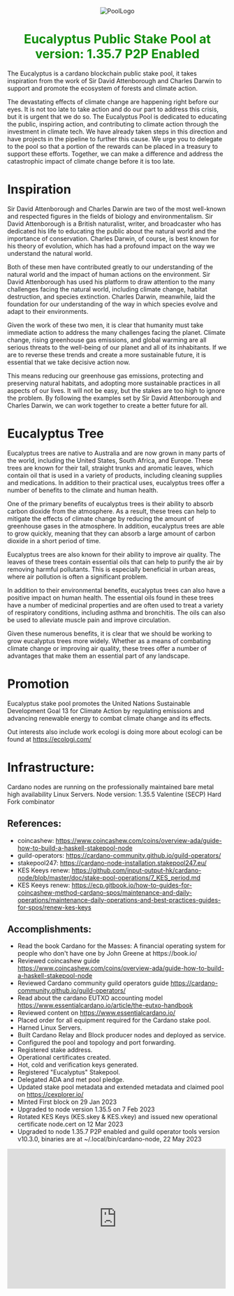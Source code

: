 
<div style="display: flex; align-items: flex-start; justify-content: center;">
   <center> <img src="https://github.com/MetaMorphys/EucalyptusPool/blob/efb213b9b0f537d2644bce50f0f5db07c8c18e43/NewlLogo.png" alt="PoolLogo"> </center>
</div>

<center> <h1 style="text-align: center;color: #0f8e06;">Eucalyptus Public Stake Pool at version: 1.35.7 P2P Enabled </h1> </center>

The Eucalyptus is a cardano blockchain public stake pool, it takes inspiration from the work of Sir David Attenborough and Charles Darwin to support and promote the ecosystem of forests and climate action.

The devastating effects of climate change are happening right before our eyes. It is not too late to take action and do our part to address this crisis, but it is urgent that we do so. The Eucalyptus Pool is dedicated to educating the public, inspiring action, and contributing to climate action through the investment in climate tech. We have already taken steps in this direction and have projects in the pipeline to further this cause. We urge you to delegate to the pool so that a portion of the rewards can be placed in a treasury to support these efforts. Together, we can make a difference and address the catastrophic impact of climate change before it is too late.

# Inspiration
Sir David Attenborough and Charles Darwin are two of the most well-known and respected figures in the fields of biology and environmentalism. Sir David Attenborough is a British naturalist, writer, and broadcaster who has dedicated his life to educating the public about the natural world and the importance of conservation. Charles Darwin, of course, is best known for his theory of evolution, which has had a profound impact on the way we understand the natural world.

Both of these men have contributed greatly to our understanding of the natural world and the impact of human actions on the environment. Sir David Attenborough has used his platform to draw attention to the many challenges facing the natural world, including climate change, habitat destruction, and species extinction. Charles Darwin, meanwhile, laid the foundation for our understanding of the way in which species evolve and adapt to their environments.

Given the work of these two men, it is clear that humanity must take immediate action to address the many challenges facing the planet. Climate change, rising greenhouse gas emissions, and global warming are all serious threats to the well-being of our planet and all of its inhabitants. If we are to reverse these trends and create a more sustainable future, it is essential that we take decisive action now.

This means reducing our greenhouse gas emissions, protecting and preserving natural habitats, and adopting more sustainable practices in all aspects of our lives. It will not be easy, but the stakes are too high to ignore the problem. By following the examples set by Sir David Attenborough and Charles Darwin, we can work together to create a better future for all.

# Eucalyptus Tree
Eucalyptus trees are native to Australia and are now grown in many parts of the world, including the United States, South Africa, and Europe. These trees are known for their tall, straight trunks and aromatic leaves, which contain oil that is used in a variety of products, including cleaning supplies and medications. In addition to their practical uses, eucalyptus trees offer a number of benefits to the climate and human health.

One of the primary benefits of eucalyptus trees is their ability to absorb carbon dioxide from the atmosphere. As a result, these trees can help to mitigate the effects of climate change by reducing the amount of greenhouse gases in the atmosphere. In addition, eucalyptus trees are able to grow quickly, meaning that they can absorb a large amount of carbon dioxide in a short period of time.

Eucalyptus trees are also known for their ability to improve air quality. The leaves of these trees contain essential oils that can help to purify the air by removing harmful pollutants. This is especially beneficial in urban areas, where air pollution is often a significant problem.

In addition to their environmental benefits, eucalyptus trees can also have a positive impact on human health. The essential oils found in these trees have a number of medicinal properties and are often used to treat a variety of respiratory conditions, including asthma and bronchitis. The oils can also be used to alleviate muscle pain and improve circulation.

Given these numerous benefits, it is clear that we should be working to grow eucalyptus trees more widely. Whether as a means of combating climate change or improving air quality, these trees offer a number of advantages that make them an essential part of any landscape.

# Promotion
Eucalyptus stake pool promotes the United Nations Sustainable Development Goal 13 for Climate Action by regulating emissions and advancing renewable energy to combat climate change and its effects.


Out interests also include work ecologi is doing more about ecologi can be found at https://ecologi.com/

# Infrastructure:
Cardano nodes are running on the professionally maintained bare metal high availability Linux Servers.
Node version: 1.35.5 Valentine (SECP) Hard Fork combinator


<html>
<body>

<h2> References: </h2>
     <ul>
<li>coincashew: <a href="https://www.coincashew.com/coins/overview-ada/guide-how-to-build-a-haskell-stakepool-node">https://www.coincashew.com/coins/overview-ada/guide-how-to-build-a-haskell-stakepool-node</a> </li>
<li>guild-operators: <a href="https://cardano-community.github.io/guild-operators/">https://cardano-community.github.io/guild-operators/</a> </li>
<li>stakepool247: <a href="https://cardano-node-installation.stakepool247.eu/">https://cardano-node-installation.stakepool247.eu/</a></li>
<li>KES Keeys renew: <a href="https://github.com/input-output-hk/cardano-node/blob/master/doc/stake-pool-operations/7_KES_period.md">https://github.com/input-output-hk/cardano-node/blob/master/doc/stake-pool-operations/7_KES_period.md</a></li>
<li>KES Keeys renew: <a href="https://ecp.gitbook.io/how-to-guides-for-coincashew-method-cardano-spos/maintenance-and-daily-operations/maintenance-daily-operations-and-best-practices-guides-for-spos/renew-kes-keys">https://ecp.gitbook.io/how-to-guides-for-coincashew-method-cardano-spos/maintenance-and-daily-operations/maintenance-daily-operations-and-best-practices-guides-for-spos/renew-kes-keys</a></li>
          </ul>
  <h2>Accomplishments:</h2>
  <ul>
    <li>Read the book Cardano for the Masses: A financial operating system for people who don't have one by John Greene at https://book.io/</li>
    <li>Reviewed coincashew guide <a href="https://www.coincashew.com/coins/overview-ada/guide-how-to-build-a-haskell-stakepool-node">https://www.coincashew.com/coins/overview-ada/guide-how-to-build-a-haskell-stakepool-node</a></li>
    <li>Reviewed Cardano community guild operators guide <a href="https://cardano-community.github.io/
guild-operators/">https://cardano-community.github.io/guild-operators/</a></li>
<li>Read about the cardano EUTXO accounting model <a href="https://www.essentialcardano.io/article/the-eutxo-handbook">https://www.essentialcardano.io/article/the-eutxo-handbook</a></li>
<li>Reviewed content on <a href="https://www.essentialcardano.io/">https://www.essentialcardano.io/</a></li>
<li>Placed order for all equipment required for the Cardano stake pool.</li>
<li>Harned Linux Servers.</li>
<li>Built Cardano Relay and Block producer nodes and deployed as service.</li>
<li>Configured the pool and topology and port forwarding.</li>
<li>Registered stake address.</li>
<li>Operational certificates created.</li>
<li>Hot, cold and verification keys generated.</li>
<li>Registered "Eucalyptus" Stakepool.</li>
<li>Delegated ADA and met pool pledge.</li>
<li>Updated stake pool metadata and extended metadata and claimed pool on <a href="https://cexplorer.io/">https://cexplorer.io/</a></li>
<li>Minted First block on 29 Jan 2023 </li>
<li> Upgraded to node version 1.35.5 on 7 Feb 2023 </li>
<li> Rotated KES Keys (KES.skey & KES.vkey) and issued new operational certificate node.cert on 12 Mar 2023 </li>
<li> Upgraded to node 1.35.7 P2P enabled and guild operator tools version v10.3.0, binaries are at ~/.local/bin/cardano-node,  22 May 2023 </li>

  </ul>
<iframe width="500" height="320" frameborder="0" src="https://img.cexplorer.io/w/widget.html?pool=pool10nw2295p9xkwtzpm26ewn79v3m2ez2yztjzqusc8n6kqxrja8wp&theme=dark"><a href="https://cexplorer.io/pool/pool10nw2295p9xkwtzpm26ewn79v3m2ez2yztjzqusc8n6kqxrja8wp">pool detail on cexplorer.io</a></iframe>  
</body>
</html>


<a href="https://cexplorer.io/" target="_blank"><img width="" class="img-fluid" src="https://js.cexplorer.io/img/award/b07269e436bb93f8840a9c9fbc51bc.png" alt=""></a>
<a href="https://cexplorer.io/" target="_blank"><img width="" class="img-fluid" src="https://js.cexplorer.io/img/award/16afb94a8767e9a13c350d35fd0ff1.png" alt=""></a>
<a href="https://cexplorer.io/" target="_blank"><img width="" class="img-fluid" src="https://js.cexplorer.io/img/award/7a4a57a898f183ebbb7389d10327cf.png" alt=""></a>


